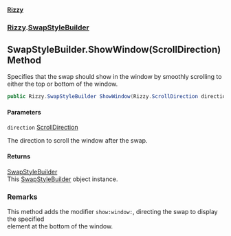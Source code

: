 #### [Rizzy](index 'index')
### [Rizzy](Rizzy 'Rizzy').[SwapStyleBuilder](Rizzy.SwapStyleBuilder 'Rizzy.SwapStyleBuilder')

## SwapStyleBuilder.ShowWindow(ScrollDirection) Method

Specifies that the swap should show in the window by smoothly scrolling to either the top or bottom of the window.

```csharp
public Rizzy.SwapStyleBuilder ShowWindow(Rizzy.ScrollDirection direction);
```
#### Parameters

<a name='Rizzy.SwapStyleBuilder.ShowWindow(Rizzy.ScrollDirection).direction'></a>

`direction` [ScrollDirection](Rizzy.ScrollDirection 'Rizzy.ScrollDirection')

The direction to scroll the window after the swap.

#### Returns
[SwapStyleBuilder](Rizzy.SwapStyleBuilder 'Rizzy.SwapStyleBuilder')  
This [SwapStyleBuilder](Rizzy.SwapStyleBuilder 'Rizzy.SwapStyleBuilder') object instance.

### Remarks
This method adds the modifier `show:window:`, directing the swap to display the specified  
element at the bottom of the window.